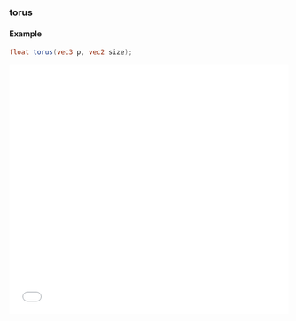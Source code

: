 ### torus
#### Example
```glsl
float torus(vec3 p, vec2 size);
```
<iframe width="100%" height="450px" src="/sculpture/-LM-OGmDkb48R4uyugiA?example=true&embed=true" frameborder="0"></iframe>
